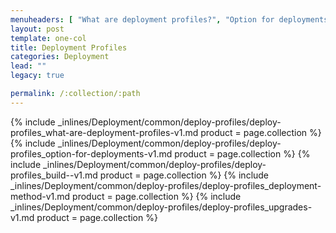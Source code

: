 ```yaml
---
menuheaders: [ "What are deployment profiles?", "Option for deployments", "Build / Publish Services", "Deployment Method", "Upgrades" ]
layout: post
template: one-col
title: Deployment Profiles
categories: Deployment
lead: ""
legacy: true

permalink: /:collection/:path
---
```






<a href="#what-are-deployment-profiles"></a>{% include _inlines/Deployment/common/deploy-profiles/deploy-profiles_what-are-deployment-profiles-v1.md  product = page.collection %}
<a href="#option-for-deployments"></a>{% include _inlines/Deployment/common/deploy-profiles/deploy-profiles_option-for-deployments-v1.md  product = page.collection %}
<a href="#build-publish-services"></a>{% include _inlines/Deployment/common/deploy-profiles/deploy-profiles_build--v1.md  product = page.collection %}
<a href="#deployment-method"></a>{% include _inlines/Deployment/common/deploy-profiles/deploy-profiles_deployment-method-v1.md  product = page.collection %}
<a href="#upgrades"></a>{% include _inlines/Deployment/common/deploy-profiles/deploy-profiles_upgrades-v1.md  product = page.collection %}